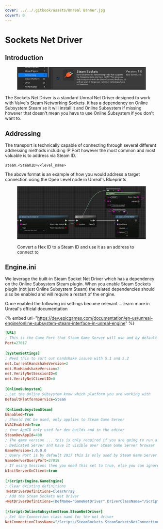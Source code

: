 ```yaml
---
cover: ../../.gitbook/assets/Unreal Banner.jpg
coverY: 0
---
```


# Sockets Net Driver

## Introduction

<figure><img src="../../.gitbook/assets/image (6) (1) (1) (1) (1) (1).png" alt=""><figcaption></figcaption></figure>

The Sockets Net Driver is a standard Unreal Net Driver designed to work with Valve's Steam Networking Sockets. It has a dependency on Online Subsystem Steam so it will install it and Online Subsystem if missing however that doesn't mean you have to use Online Subsystem if you don't want to.

## Addressing

The transport is technically capable of connecting through several different addressing methods including IP:Port however the most common and most valuable is to address via Steam ID.&#x20;

`steam.<SteamID>/<level_name>`

The above format is an example of how you would address a target connection using the Open Level node in Unreal's Blueprints

<figure><img src="../../.gitbook/assets/image (390).png" alt=""><figcaption><p>Convert a Hex ID to a Steam ID and use it as an address to connect to</p></figcaption></figure>

## Engine.ini

We leverage the built-in Steam Socket Net Driver which has a dependency on the Online Subsystem Steam plugin. When you enable Steam Sockets plugin (not just Online Subsystem Steam) the related dependencies should also be enabled and will require a restart of the engine.

Once enabled the following ini settings become relevant ... learn more in Unreal's official documentation

{% embed url="https://dev.epicgames.com/documentation/en-us/unreal-engine/online-subsystem-steam-interface-in-unreal-engine" %}

```ini
[URL]
; This is the Game Port that Steam Game Server will use and by default should be 27017
Port=27017

[SystemSettings]
; Need this to sort out handshake issues with 5.1 and 5.2
net.CurrentHandshakeVersion=2
net.MinHandshakeVersion=2
net.VerifyNetSessionID=0
net.VerifyNetClientID=0

[OnlineSubsystem]
; Let the Online Subsystem know which platform you are working with
DefaultPlatformService=Steam

[OnlineSubsystemSteam]
bEnabled=True
; Should VAC be used, only applies to Steam Game Server
bVACEnabled=True
; Your AppID only used for dev builds and in the editor
SteamDevAppId=480
; The game version ... this is only required if you are going to run a 
; Dedicated Server and have it visible over Steam Game Server browser
GameVersion=1.0.0.0
; Query Port is by default 2017 this is only used by Steam Game Server
GameServerQueryPort=27018
; If using Sessions then you need this set to true, else you can ignore it
bInitServerOnClient=true

[/Script/Engine.GameEngine]
; Clear existing definitions
!NetDriverDefinitions=ClearArray
; Add the Steam Sockets Net Driver
+NetDriverDefinitions=(DefName="GameNetDriver",DriverClassName="/Script/SteamSockets.SteamSocketsNetDriver",DriverClassNameFallback="/Script/SteamSockets.SteamNetSocketsNetDriver")

[/Script/OnlineSubsystemSteam.SteamNetDriver]
; Set the Connection class name for the net driver
NetConnectionClassName="/Scripts/SteamSockets.SteamSocketsNetConnection"
```

